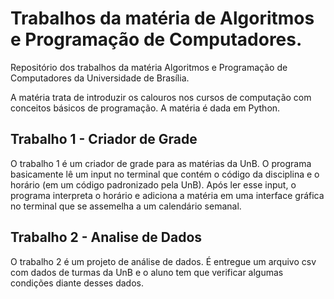 # Trabalhos da matéria de Algoritmos e Programação de Computadores.
Repositório dos trabalhos da matéria Algoritmos e Programação de Computadores da Universidade de Brasília.

A matéria trata de introduzir os calouros nos cursos de computação com conceitos básicos de programação. A matéria é dada em Python.

## Trabalho 1 - Criador de Grade

O trabalho 1 é um criador de grade para as matérias da UnB. O programa basicamente lê um input no terminal que contém o código da disciplina e o horário (em um código padronizado pela UnB).
Após ler esse input, o programa interpreta o horário e adiciona a matéria em uma interface gráfica no terminal que se assemelha a um calendário semanal.

## Trabalho 2 - Analise de Dados

O trabalho 2 é um projeto de análise de dados. É entregue um arquivo csv com dados de turmas da UnB e o aluno tem que verificar algumas condições diante desses dados.

